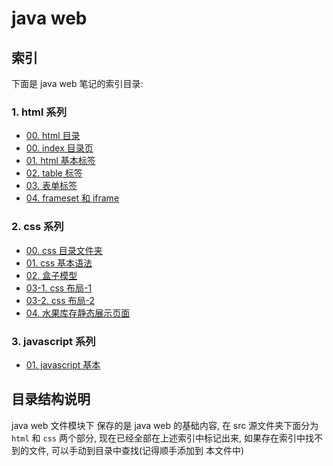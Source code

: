 # java web

## 索引

下面是 java web 笔记的索引目录:

### 1. html 系列
- [00. html 目录](src/html)
- [00. index 目录页](src/html/index.html)
- [01. html 基本标签](src/html/01_基本标签.html)
- [02. table 标签](src/html/02_table标签.html)
- [03. 表单标签](src/html/03_表单标签.html)
- [04. frameset 和 iframe](src/html/04_frameset和iframe标签.html)

### 2. css 系列
- [00. css 目录文件夹](src/css)
- [01. css 基本语法](src/css/01_css基本语法.html)
- [02. 盒子模型](src/css/02_盒子模型.html)
- [03-1. css 布局-1](src/css/03-1_css布局.html)
- [03-2. css 布局-2](src/css/03-2_css定位实现布局.html)
- [04. 水果库存静态展示页面](src/css/04_水果库存静态展示.html)

### 3. javascript 系列
- [01. javascript 基本](src/javascript/01_js_demo.html)



## 目录结构说明

java web 文件模块下 保存的是 java web 的基础内容,
在 src 源文件夹下面分为 `html` 和 `css` 两个部分,
现在已经全部在上述索引中标记出来, 如果存在索引中找不到的文件, 
可以手动到目录中查找(记得顺手添加到 本文件中)
